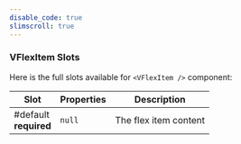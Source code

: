 ```yaml
---
disable_code: true
slimscroll: true
---
```


### VFlexItem Slots

Here is the full slots available for `<VFlexItem />` component:

| Slot                       | Properties                          | Description           |
| -------------------------- | ----------------------------------- | --------------------- |
| #default<br />**required** | <span class="is-null">`null`</span> | The flex item content |
